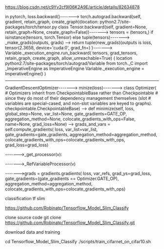 https://blog.csdn.net/c9Yv2cf9I06K2A9E/article/details/82634878

in pytorch,
loss.backward()------->
torch.autograd.backward(self, gradient, retain_graph, create_graph)(location: python2.7/site-packages/torch/tensor.py  class Tensor.backward(self, gradient=None, retain_graph=None, create_graph=False))------->
tensors = (tensors,) if isinstance(tensors, torch.Tensor) else tuple(tensors)------->
_make_grads(outputs, grads) --> return tuple(new_grads)(outputs is loss, tensor(2.3658, device='cuda:0', grad_fn=<NllLossBackward>) )------->
     Variable._execution_engine.run_backward(
        tensors, grad_tensors, retain_graph, create_graph,
        allow_unreachable=True) 
  ( 
  location python2.7/site-packages/torch/autograd/Variable
  from torch._C import _ImperativeEngine as ImperativeEngine
  Variable._execution_engine = ImperativeEngine()
  )
  
  ---------------------------------------------------------------------------------------
  GradientDescentOptimizer------->
  minize(loss)------->
  class Optimizer(
    # Optimizers inherit from CheckpointableBase rather than Checkpointable
    # since they do most of their dependency management themselves (slot
    # variables are special-cased, and non-slot variables are keyed to graphs).
    checkpointable.CheckpointableBase)
  --> 
    def minimize(self, loss, global_step=None, var_list=None,
               gate_gradients=GATE_OP, aggregation_method=None,
               colocate_gradients_with_ops=False, name=None,
               grad_loss=None)
  -->     grads_and_vars = self.compute_gradients(
        loss, var_list=var_list, gate_gradients=gate_gradients,
        aggregation_method=aggregation_method,
        colocate_gradients_with_ops=colocate_gradients_with_ops,
        grad_loss=grad_loss)
        
  ------->_get_processor(v):
  
  ------->_RefVariableProcessor(v)
  
  
  
  ------->grads = gradients.gradients(
        loss, var_refs, grad_ys=grad_loss,
        gate_gradients=(gate_gradients == Optimizer.GATE_OP),
        aggregation_method=aggregation_method,
        colocate_gradients_with_ops=colocate_gradients_with_ops)
        
        
  classification tf slim
  
https://github.com/Robinatp/Tensorflow_Model_Slim_Classify
  
  clone source code
  git clone https://github.com/Robinatp/Tensorflow_Model_Slim_Classify.git
  
  download data and training
 
  cd Tensorflow_Model_Slim_Classify
 ./scripts/train_cifarnet_on_cifar10.sh
  
  
  
